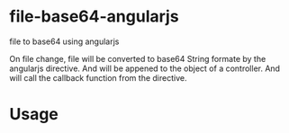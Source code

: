 # file-base64-angularjs
file to base64 using angularjs

On file change, file will be converted to base64 String formate by the angularjs directive. 
And will be appened to the object of a controller. And will call the callback function from the directive.

# Usage
